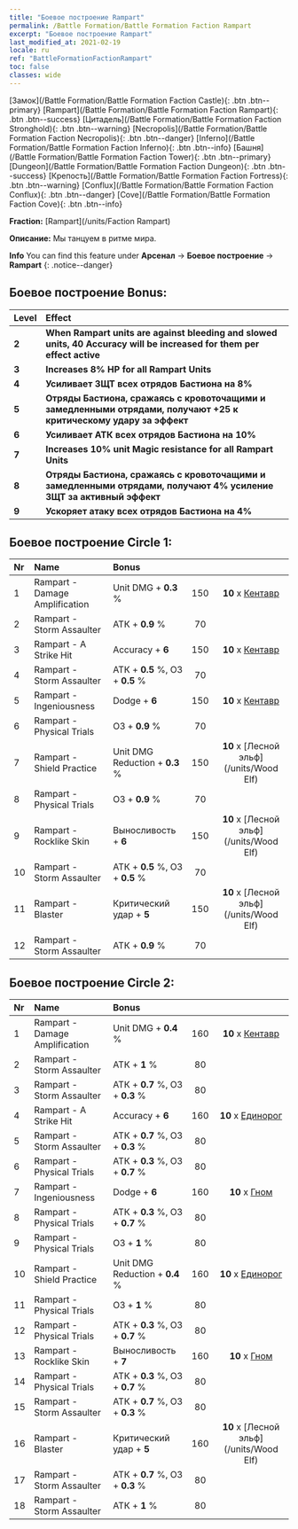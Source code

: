 ```yaml
---
title: "Боевое построение Rampart"
permalink: /Battle Formation/Battle Formation Faction Rampart
excerpt: "Боевое построение Rampart"
last_modified_at: 2021-02-19
locale: ru
ref: "BattleFormationFactionRampart"
toc: false
classes: wide
---
```

 [Замок](/Battle Formation/Battle Formation Faction Castle){: .btn .btn--primary} [Rampart](/Battle Formation/Battle Formation Faction Rampart){: .btn .btn--success} [Цитадель](/Battle Formation/Battle Formation Faction Stronghold){: .btn .btn--warning} [Necropolis](/Battle Formation/Battle Formation Faction Necropolis){: .btn .btn--danger} [Inferno](/Battle Formation/Battle Formation Faction Inferno){: .btn .btn--info} [Башня](/Battle Formation/Battle Formation Faction Tower){: .btn .btn--primary} [Dungeon](/Battle Formation/Battle Formation Faction Dungeon){: .btn .btn--success} [Крепость](/Battle Formation/Battle Formation Faction Fortress){: .btn .btn--warning} [Conflux](/Battle Formation/Battle Formation Faction Conflux){: .btn .btn--danger} [Cove](/Battle Formation/Battle Formation Faction Cove){: .btn .btn--info} 

  **Fraction:** [Rampart](/units/Faction Rampart)

  **Описание:** Мы танцуем в ритме мира.

**Info** You can find this feature under **Арсенал** -> **Боевое построение** -> **Rampart** 
{: .notice--danger}

## Боевое построение Bonus:

  | Level |         Effect        |
  |:------|:---------------------|
  | **2** | **When Rampart units are against bleeding and slowed units, 40 Accuracy will be increased for them per effect active** |
  | **3** | **Increases 8% HP for all Rampart Units** |
  | **4** | **Усиливает ЗЩТ всех отрядов Бастиона на 8%** |
  | **5** | **Отряды Бастиона, сражаясь с кровоточащими и замедленными отрядами, получают +25 к критическому удару за эффект** |
  | **6** | **Усиливает АТК всех отрядов Бастиона на 10%** |
  | **7** | **Increases 10% unit Magic resistance for all Rampart Units** |
  | **8** | **Отряды Бастиона, сражаясь с кровоточащими и замедленными отрядами, получают 4% усиление ЗЩТ за активный эффект** |
  | **9** | **Ускоряет атаку всех отрядов Бастиона на 4%** |

## Боевое построение Circle 1:

  |  Nr  |         Name        |  Bonus  | <i class="fas fa-flask"/>  |  <i class="fab fa-optin-monster"/> |
  |:-----|:--------------------|:---------|:-----------------:|:----------------:|
  | 1 | Rampart - Damage Amplification | Unit DMG + **0.3** % | 150 |  **10** x [Кентавр](/units/Centaur) |
  | 2 | Rampart - Storm Assaulter | АТК + **0.9** % | 70 |   |
  | 3 | Rampart - A Strike Hit | Accuracy + **6**  | 150 |  **10** x [Кентавр](/units/Centaur) |
  | 4 | Rampart - Storm Assaulter | АТК + **0.5** %, ОЗ + **0.5** % | 70 |   |
  | 5 | Rampart - Ingeniousness | Dodge + **6**  | 150 |  **10** x [Кентавр](/units/Centaur) |
  | 6 | Rampart - Physical Trials | ОЗ + **0.9** % | 70 |   |
  | 7 | Rampart - Shield Practice | Unit DMG Reduction + **0.3** % | 150 |  **10** x [Лесной эльф](/units/Wood Elf) |
  | 8 | Rampart - Physical Trials | ОЗ + **0.9** % | 70 |   |
  | 9 | Rampart - Rocklike Skin | Выносливость + **6**  | 150 |  **10** x [Лесной эльф](/units/Wood Elf) |
  | 10 | Rampart - Storm Assaulter | АТК + **0.5** %, ОЗ + **0.5** % | 70 |   |
  | 11 | Rampart - Blaster | Критический удар + **5**  | 150 |  **10** x [Лесной эльф](/units/Wood Elf) |
  | 12 | Rampart - Storm Assaulter | АТК + **0.9** % | 70 |   |
  


## Боевое построение Circle 2:

  |  Nr  |         Name        |  Bonus  | <i class="fas fa-flask"/>  |  <i class="fab fa-optin-monster"/> |
  |:-----|:--------------------|:---------|:-----------------:|:----------------:|
  | 1 | Rampart - Damage Amplification | Unit DMG + **0.4** % | 160 |  **10** x [Кентавр](/units/Centaur) |
  | 2 | Rampart - Storm Assaulter | АТК + **1** % | 80 |   |
  | 3 | Rampart - Storm Assaulter | АТК + **0.7** %, ОЗ + **0.3** % | 80 |   |
  | 4 | Rampart - A Strike Hit | Accuracy + **6**  | 160 |  **10** x [Единорог](/units/Unicorn) |
  | 5 | Rampart - Storm Assaulter | АТК + **0.7** %, ОЗ + **0.3** % | 80 |   |
  | 6 | Rampart - Physical Trials | АТК + **0.3** %, ОЗ + **0.7** % | 80 |   |
  | 7 | Rampart - Ingeniousness | Dodge + **6**  | 160 |  **10** x [Гном](/units/Dwarf) |
  | 8 | Rampart - Physical Trials | АТК + **0.3** %, ОЗ + **0.7** % | 80 |   |
  | 9 | Rampart - Physical Trials | ОЗ + **1** % | 80 |   |
  | 10 | Rampart - Shield Practice | Unit DMG Reduction + **0.4** % | 160 |  **10** x [Единорог](/units/Unicorn) |
  | 11 | Rampart - Physical Trials | ОЗ + **1** % | 80 |   |
  | 12 | Rampart - Physical Trials | АТК + **0.3** %, ОЗ + **0.7** % | 80 |   |
  | 13 | Rampart - Rocklike Skin | Выносливость + **7**  | 160 |  **10** x [Гном](/units/Dwarf) |
  | 14 | Rampart - Physical Trials | АТК + **0.3** %, ОЗ + **0.7** % | 80 |   |
  | 15 | Rampart - Storm Assaulter | АТК + **0.7** %, ОЗ + **0.3** % | 80 |   |
  | 16 | Rampart - Blaster | Критический удар + **5**  | 160 |  **10** x [Лесной эльф](/units/Wood Elf) |
  | 17 | Rampart - Storm Assaulter | АТК + **0.7** %, ОЗ + **0.3** % | 80 |   |
  | 18 | Rampart - Storm Assaulter | АТК + **1** % | 80 |   |
  

